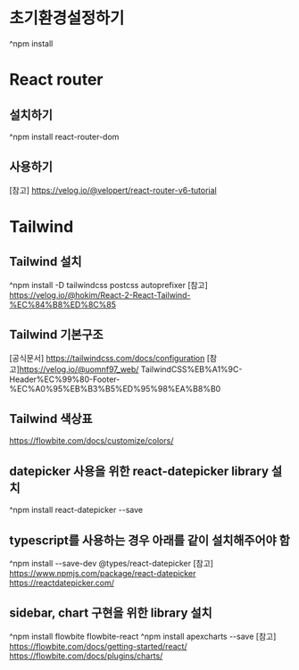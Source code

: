 

# 초기환경설정하기
^npm install

# React router

## 설치하기
^npm install react-router-dom
## 사용하기
[참고] https://velog.io/@velopert/react-router-v6-tutorial

# Tailwind 

## Tailwind 설치
^npm install -D tailwindcss postcss autoprefixer
[참고] https://velog.io/@hokim/React-2-React-Tailwind-%EC%84%B8%ED%8C%85

## Tailwind 기본구조
[공식문서] https://tailwindcss.com/docs/configuration
[참고]https://velog.io/@uomnf97_web/
TailwindCSS%EB%A1%9C-Header%EC%99%80-Footer-%EC%A0%95%EB%B3%B5%ED%95%98%EA%B8%B0

## Tailwind 색상표
https://flowbite.com/docs/customize/colors/

## datepicker 사용을 위한 react-datepicker library 설치
^npm install react-datepicker --save
## typescript를 사용하는 경우 아래를 같이 설치해주어야 함
^npm install --save-dev @types/react-datepicker
[참고] https://www.npmjs.com/package/react-datepicker
https://reactdatepicker.com/

## sidebar, chart 구현을 위한 library 설치
^npm install flowbite flowbite-react
^npm install apexcharts --save
[참고] https://flowbite.com/docs/getting-started/react/
https://flowbite.com/docs/plugins/charts/